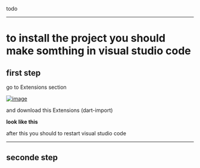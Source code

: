 todo
<hr>
<h1>to install the project you should make somthing in visual studio code</h1>
<h2>first step</h2>
<p>go to Extensions section</p>
<a href="https://imgbb.com/"><img src="https://i.ibb.co/G7P6BvJ/image.png" alt="image" border="0"></a>
<p>and download this Extensions (dart-import)</p>
<p><b>look like this</b></p>
<p>after this you should to restart visual studio code</p>
<hr>
<h2>seconde step</h2>
